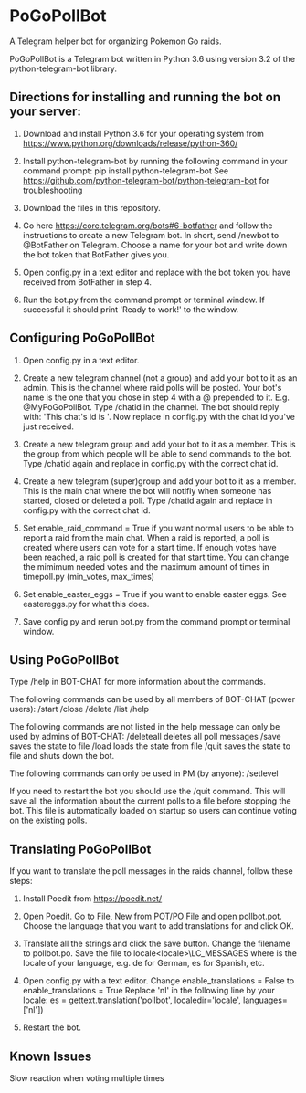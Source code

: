 # PoGoPollBot

A Telegram helper bot for organizing Pokemon Go raids.

PoGoPollBot is a Telegram bot written in Python 3.6 using version 3.2 of the python-telegram-bot library.



## Directions for installing and running the bot on your server:

1. Download and install Python 3.6 for your operating system from https://www.python.org/downloads/release/python-360/

2. Install python-telegram-bot by running the following command in your command prompt:
     pip install python-telegram-bot
   See https://github.com/python-telegram-bot/python-telegram-bot for troubleshooting
   
3. Download the files in this repository.

4. Go here https://core.telegram.org/bots#6-botfather and follow the instructions to create a new Telegram bot.
   In short, send /newbot to @BotFather on Telegram. Choose a name for your bot and write down the bot token that BotFather gives you.
   
5. Open config.py in a text editor and replace <YOUR-BOT-TOKEN-HERE> with the bot token you have received from BotFather in step 4.

6. Run the bot.py from the command prompt or terminal window.
   If successful it should print 'Ready to work!' to the window.



## Configuring PoGoPollBot

1. Open config.py in a text editor.
   
2. Create a new telegram channel (not a group) and add your bot to it as an admin.
   This is the channel where raid polls will be posted.
   Your bot's name is the one that you chose in step 4 with a @ prepended to it. E.g. @MyPoGoPollBot.
   Type /chatid in the channel. The bot should reply with: 'This chat's id is <YOUR-CHAT-ID>'.
   Now replace <RAIDS-CHANNEL-ID> in config.py with the chat id you've just received.
   
3. Create a new telegram group and add your bot to it as a member.
   This is the group from which people will be able to send commands to the bot.
   Type /chatid again and replace <BOT-CHAT-ID> in config.py with the correct chat id.
   
4. Create a new telegram (super)group and add your bot to it as a member.
   This is the main chat where the bot will notifiy when someone has started, closed or deleted a poll. 
   Type /chatid again and replace <MAIN-CHAT-ID> in config.py with the correct chat id.

5. Set enable_raid_command = True if you want normal users to be able to report a raid from the main chat.
   When a raid is reported, a poll is created where users can vote for a start time.
   If enough votes have been reached, a raid poll is created for that start time.
   You can change the mimimum needed votes and the maximum amount of times in timepoll.py (min_votes, max_times)

6. Set enable_easter_eggs = True if you want to enable easter eggs. See eastereggs.py for what this does.

7. Save config.py and rerun bot.py from the command prompt or terminal window.



## Using PoGoPollBot

Type /help in BOT-CHAT for more information about the commands.

The following commands can be used by all members of BOT-CHAT (power users):
    /start <raid-boss> <start-time> <location>
    /close <id>
    /delete <id>
    /list
    /help

    
The following commands are not listed in the help message can only be used by admins of BOT-CHAT:
    /deleteall      deletes all poll messages
    /save           saves the state to file
    /load           loads the state from file
    /quit           saves the state to file and shuts down the bot.


The following commands can only be used in PM (by anyone):
    /setlevel <level>
    
If you need to restart the bot you should use the /quit command.
This will save all the information about the current polls to a file before stopping the bot.
This file is automatically loaded on startup so users can continue voting on the existing polls.



## Translating PoGoPollBot

If you want to translate the poll messages in the raids channel, follow these steps:

1. Install Poedit from https://poedit.net/

2. Open Poedit. Go to File, New from POT/PO File and open pollbot.pot.
   Choose the language that you want to add translations for and click OK.
   
3. Translate all the strings and click the save button.
   Change the filename to pollbot.po.
   Save the file to locale\<locale>\LC_MESSAGES where <locale> is the locale of your language, e.g. de for German, es for Spanish, etc.
   
4. Open config.py with a text editor.
   Change enable_translations = False to enable_translations = True
   Replace 'nl' in the following line by your locale:
       es = gettext.translation('pollbot', localedir='locale', languages=['nl'])
   
5. Restart the bot.



## Known Issues

Slow reaction when voting multiple times